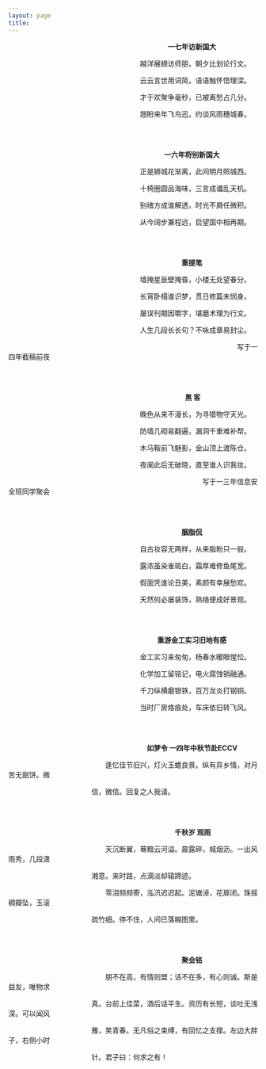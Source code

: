 ```yaml
---
layout: page
title:  
---
```

<p>&emsp;&emsp;&emsp;&emsp;&emsp;&emsp;&emsp;&emsp;&emsp;&emsp;&emsp;&emsp;&emsp;&emsp;&emsp;&emsp;&emsp;&emsp;&emsp;&emsp;&emsp;&emsp;&emsp;<strong>一七年访新国大</strong></p>
<p>&emsp;&emsp;&emsp;&emsp;&emsp;&emsp;&emsp;&emsp;&emsp;&emsp;&emsp;&emsp;&emsp;&emsp;&emsp;&emsp;&emsp;&emsp;&emsp;越洋展翅访师朋，朝夕比划论行文。</p>
<p>&emsp;&emsp;&emsp;&emsp;&emsp;&emsp;&emsp;&emsp;&emsp;&emsp;&emsp;&emsp;&emsp;&emsp;&emsp;&emsp;&emsp;&emsp;&emsp;云云言世用词简，语语触怀悟理深。</p>
<p>&emsp;&emsp;&emsp;&emsp;&emsp;&emsp;&emsp;&emsp;&emsp;&emsp;&emsp;&emsp;&emsp;&emsp;&emsp;&emsp;&emsp;&emsp;&emsp;才于欢聚争毫秒，已被离愁占几分。</p>
<p>&emsp;&emsp;&emsp;&emsp;&emsp;&emsp;&emsp;&emsp;&emsp;&emsp;&emsp;&emsp;&emsp;&emsp;&emsp;&emsp;&emsp;&emsp;&emsp;翘盼来年飞鸟迅，约谈风雨穗城春。</p>

<br>
<br>

<p>&emsp;&emsp;&emsp;&emsp;&emsp;&emsp;&emsp;&emsp;&emsp;&emsp;&emsp;&emsp;&emsp;&emsp;&emsp;&emsp;&emsp;&emsp;&emsp;&emsp;&emsp;&emsp;&ensp;<strong>一六年将别新国大</strong></p>
<p>&emsp;&emsp;&emsp;&emsp;&emsp;&emsp;&emsp;&emsp;&emsp;&emsp;&emsp;&emsp;&emsp;&emsp;&emsp;&emsp;&emsp;&emsp;&emsp;正是狮城花渐离，此间明月照城西。</p>
<p>&emsp;&emsp;&emsp;&emsp;&emsp;&emsp;&emsp;&emsp;&emsp;&emsp;&emsp;&emsp;&emsp;&emsp;&emsp;&emsp;&emsp;&emsp;&emsp;十椅圈圆品海味，三言成谶乱天机。</p>
<p>&emsp;&emsp;&emsp;&emsp;&emsp;&emsp;&emsp;&emsp;&emsp;&emsp;&emsp;&emsp;&emsp;&emsp;&emsp;&emsp;&emsp;&emsp;&emsp;别绪方成谁解透，时光不屑任微积。</p>
<p>&emsp;&emsp;&emsp;&emsp;&emsp;&emsp;&emsp;&emsp;&emsp;&emsp;&emsp;&emsp;&emsp;&emsp;&emsp;&emsp;&emsp;&emsp;&emsp;从今阔步兼程远，启望国中相再期。</p>

<br>
<br>

<p>&emsp;&emsp;&emsp;&emsp;&emsp;&emsp;&emsp;&emsp;&emsp;&emsp;&emsp;&emsp;&emsp;&emsp;&emsp;&emsp;&emsp;&emsp;&emsp;&emsp;&emsp;&emsp;&emsp;&emsp;&emsp;<strong>重提笔</strong></p>
<p>&emsp;&emsp;&emsp;&emsp;&emsp;&emsp;&emsp;&emsp;&emsp;&emsp;&emsp;&emsp;&emsp;&emsp;&emsp;&emsp;&emsp;&emsp;&emsp;墙掩星辰壁掩昏，小楼无处望春分。</p>
<p>&emsp;&emsp;&emsp;&emsp;&emsp;&emsp;&emsp;&emsp;&emsp;&emsp;&emsp;&emsp;&emsp;&emsp;&emsp;&emsp;&emsp;&emsp;&emsp;长宵卧榻谁识梦，贯日修篇未悯身。</p>
<p>&emsp;&emsp;&emsp;&emsp;&emsp;&emsp;&emsp;&emsp;&emsp;&emsp;&emsp;&emsp;&emsp;&emsp;&emsp;&emsp;&emsp;&emsp;&emsp;屡误刊期因嚼字，堪磨术理为行文。</p>
<p>&emsp;&emsp;&emsp;&emsp;&emsp;&emsp;&emsp;&emsp;&emsp;&emsp;&emsp;&emsp;&emsp;&emsp;&emsp;&emsp;&emsp;&emsp;&emsp;人生几段长长句？不咏成章易封尘。</p>
<p>&emsp;&emsp;&emsp;&emsp;&emsp;&emsp;&emsp;&emsp;&emsp;&emsp;&emsp;&emsp;&emsp;&emsp;&emsp;&emsp;&emsp;&emsp;&emsp;&emsp;&emsp;&emsp;&emsp;&emsp;&emsp;&emsp;&emsp;&emsp;&emsp;&emsp;&emsp;&emsp;&emsp;写于一四年截稿前夜</p>

<br>
<br>

<p>&emsp;&emsp;&emsp;&emsp;&emsp;&emsp;&emsp;&emsp;&emsp;&emsp;&emsp;&emsp;&emsp;&emsp;&emsp;&emsp;&emsp;&emsp;&emsp;&emsp;&emsp;&emsp;&emsp;&emsp;&emsp;&ensp;<strong>黑 客</strong></p>
<p>&emsp;&emsp;&emsp;&emsp;&emsp;&emsp;&emsp;&emsp;&emsp;&emsp;&emsp;&emsp;&emsp;&emsp;&emsp;&emsp;&emsp;&emsp;&emsp;晚色从来不漫长，为寻猎物守天光。</p>
<p>&emsp;&emsp;&emsp;&emsp;&emsp;&emsp;&emsp;&emsp;&emsp;&emsp;&emsp;&emsp;&emsp;&emsp;&emsp;&emsp;&emsp;&emsp;&emsp;防墙几砌易翻遍，漏洞千重难补帮。</p>
<p>&emsp;&emsp;&emsp;&emsp;&emsp;&emsp;&emsp;&emsp;&emsp;&emsp;&emsp;&emsp;&emsp;&emsp;&emsp;&emsp;&emsp;&emsp;&emsp;木马鞍前飞魅影，金山顶上渡陈仓。</p>
<p>&emsp;&emsp;&emsp;&emsp;&emsp;&emsp;&emsp;&emsp;&emsp;&emsp;&emsp;&emsp;&emsp;&emsp;&emsp;&emsp;&emsp;&emsp;&emsp;夜阑此后无破晓，直至谁人识我妆。</p>
<p>&emsp;&emsp;&emsp;&emsp;&emsp;&emsp;&emsp;&emsp;&emsp;&emsp;&emsp;&emsp;&emsp;&emsp;&emsp;&emsp;&emsp;&emsp;&emsp;&emsp;&emsp;&emsp;&emsp;&emsp;&emsp;&emsp;&emsp;&emsp;写于一三年信息安全班同学聚会</p>

<br>
<br>

<p>&emsp;&emsp;&emsp;&emsp;&emsp;&emsp;&emsp;&emsp;&emsp;&emsp;&emsp;&emsp;&emsp;&emsp;&emsp;&emsp;&emsp;&emsp;&emsp;&emsp;&emsp;&emsp;&emsp;&emsp;&emsp;<strong>胭脂侃</strong></p>
<p>&emsp;&emsp;&emsp;&emsp;&emsp;&emsp;&emsp;&emsp;&emsp;&emsp;&emsp;&emsp;&emsp;&emsp;&emsp;&emsp;&emsp;&emsp;&emsp;自古妆容无两样，从来脂粉只一般。</p>
<p>&emsp;&emsp;&emsp;&emsp;&emsp;&emsp;&emsp;&emsp;&emsp;&emsp;&emsp;&emsp;&emsp;&emsp;&emsp;&emsp;&emsp;&emsp;&emsp;露浓虽染雀斑白，霜厚难修鱼尾宽。</p>
<p>&emsp;&emsp;&emsp;&emsp;&emsp;&emsp;&emsp;&emsp;&emsp;&emsp;&emsp;&emsp;&emsp;&emsp;&emsp;&emsp;&emsp;&emsp;&emsp;假面凭谁论丑美，素颜有幸展愁欢。</p>
<p>&emsp;&emsp;&emsp;&emsp;&emsp;&emsp;&emsp;&emsp;&emsp;&emsp;&emsp;&emsp;&emsp;&emsp;&emsp;&emsp;&emsp;&emsp;&emsp;天然何必屡装饰，熟络便成好景观。</p>

<br>
<br>

<p>&emsp;&emsp;&emsp;&emsp;&emsp;&emsp;&emsp;&emsp;&emsp;&emsp;&emsp;&emsp;&emsp;&emsp;&emsp;&emsp;&emsp;&emsp;&emsp;&emsp;&emsp;&ensp;<strong>重游金工实习旧地有感</strong></p>
<p>&emsp;&emsp;&emsp;&emsp;&emsp;&emsp;&emsp;&emsp;&emsp;&emsp;&emsp;&emsp;&emsp;&emsp;&emsp;&emsp;&emsp;&emsp;&emsp;金工实习来匆匆，杨春水暖眼惺忪。</p>
<p>&emsp;&emsp;&emsp;&emsp;&emsp;&emsp;&emsp;&emsp;&emsp;&emsp;&emsp;&emsp;&emsp;&emsp;&emsp;&emsp;&emsp;&emsp;&emsp;化学加工留铭记，电火腐蚀销融通。</p>
<p>&emsp;&emsp;&emsp;&emsp;&emsp;&emsp;&emsp;&emsp;&emsp;&emsp;&emsp;&emsp;&emsp;&emsp;&emsp;&emsp;&emsp;&emsp;&emsp;千刀纵横磨银铁，百万龙炎打钢铜。</p>
<p>&emsp;&emsp;&emsp;&emsp;&emsp;&emsp;&emsp;&emsp;&emsp;&emsp;&emsp;&emsp;&emsp;&emsp;&emsp;&emsp;&emsp;&emsp;&emsp;当时厂房烙痕处，车床依旧转飞风。</p>

<br>
<br>

<p>&emsp;&emsp;&emsp;&emsp;&emsp;&emsp;&emsp;&emsp;&emsp;&emsp;&emsp;&emsp;&emsp;&emsp;&emsp;&emsp;&emsp;&emsp;&emsp;&emsp;<strong>如梦令 一四年中秋节赴ECCV</strong></p>
<p>&emsp;&emsp;&emsp;&emsp;&emsp;&emsp;&emsp;&emsp;&emsp;&emsp;&emsp;&emsp;&emsp;&emsp;逢忆佳节旧兴，灯火玉蟾良景。纵有异乡情，对月苦无甜饼。微</p>
<p>&emsp;&emsp;&emsp;&emsp;&emsp;&emsp;&emsp;&emsp;&emsp;&emsp;&emsp;&emsp;信，微信。回复之人我请。</p>

<br>
<br>

<p>&emsp;&emsp;&emsp;&emsp;&emsp;&emsp;&emsp;&emsp;&emsp;&emsp;&emsp;&emsp;&emsp;&emsp;&emsp;&emsp;&emsp;&emsp;&emsp;&emsp;&emsp;&emsp;&emsp;&emsp;<strong>千秋岁 观雨</strong></p>
<p>&emsp;&emsp;&emsp;&emsp;&emsp;&emsp;&emsp;&emsp;&emsp;&emsp;&emsp;&emsp;&emsp;&emsp;天沉断翼，蓦黯云河溢。晨露碎，城烟沥。一出风雨秀，几段潇</p>
<p>&emsp;&emsp;&emsp;&emsp;&emsp;&emsp;&emsp;&emsp;&emsp;&emsp;&emsp;&emsp;湘意。来时路，点滴淡却辕蹄迹。</p>
<p>&emsp;&emsp;&emsp;&emsp;&emsp;&emsp;&emsp;&emsp;&emsp;&emsp;&emsp;&emsp;&emsp;&emsp;零泪频频寄，泓汛迟迟起。泥塘淖，花扉闭。珠摇稠瓣坠，玉滚</p>
<p>&emsp;&emsp;&emsp;&emsp;&emsp;&emsp;&emsp;&emsp;&emsp;&emsp;&emsp;&emsp;疏竹细。停不住，人间已落糊图里。</p>

<br>
<br>

<p>&emsp;&emsp;&emsp;&emsp;&emsp;&emsp;&emsp;&emsp;&emsp;&emsp;&emsp;&emsp;&emsp;&emsp;&emsp;&emsp;&emsp;&emsp;&emsp;&emsp;&emsp;&emsp;&emsp;&emsp;&emsp;<strong>聚会铭</strong></p>
<p>&emsp;&emsp;&emsp;&emsp;&emsp;&emsp;&emsp;&emsp;&emsp;&emsp;&emsp;&emsp;&emsp;&emsp;朋不在高，有情则盟；话不在多，有心则诚。斯是益友，唯物求</p>
<p>&emsp;&emsp;&emsp;&emsp;&emsp;&emsp;&emsp;&emsp;&emsp;&emsp;&emsp;&emsp;真。台前上佳菜，酒后话平生。资历有长短，谈吐无浅深。可以闻风</p>
<p>&emsp;&emsp;&emsp;&emsp;&emsp;&emsp;&emsp;&emsp;&emsp;&emsp;&emsp;&emsp;雅，笑青春。无凡俗之束缚，有回忆之支撑。左边大胖子，右侧小时</p>
<p>&emsp;&emsp;&emsp;&emsp;&emsp;&emsp;&emsp;&emsp;&emsp;&emsp;&emsp;&emsp;针。君子曰：何求之有！</p>